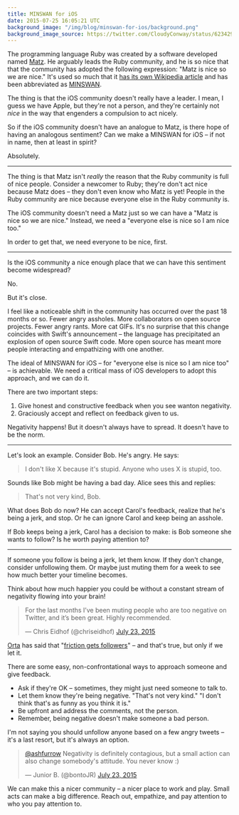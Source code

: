 ```yaml
---
title: MINSWAN for iOS
date: 2015-07-25 16:05:21 UTC
background_image: "/img/blog/minswan-for-ios/background.png"
background_image_source: https://twitter.com/CloudyConway/status/623429079748972544
---
```


The programming language Ruby was created by a software developed named [Matz](https://en.wikipedia.org/wiki/Yukihiro_Matsumoto). He arguably leads the Ruby community, and he is so nice that that the community has adopted the following expression: "Matz is nice so we are nice." It's used so much that it [has its own Wikipedia article](https://en.wikipedia.org/wiki/MINASWAN) and has been abbreviated as [MINSWAN](http://blog.steveklabnik.com/posts/2011-08-19-matz-is-nice-so-we-are-nice). 

The thing is that the iOS community doesn't really have a leader. I mean, I guess we have Apple, but they're not a person, and they're certainly not _nice_ in the way that engenders a compulsion to act nicely. 

<!-- more -->

So if the iOS community doesn't have an analogue to Matz, is there hope of having an analogous sentiment? Can we make a MINSWAN for iOS – if not in name, then at least in spirit?

Absolutely.

----------------

The thing is that Matz isn't _really_ the reason that the Ruby community is full of nice people. Consider a newcomer to Ruby; they're don't act nice because Matz does – they don't even know who Matz is yet! People in the Ruby community are nice because everyone else in the Ruby community is.

The iOS community doesn't need a Matz just so we can have a "Matz is nice so we are nice." Instead, we need a "everyone else is nice so I am nice too."

In order to get that, we need everyone to be nice, first. 

----------------

Is the iOS community a nice enough place that we can have this sentiment become widespread? 

No. 

But it's close. 

I feel like a noticeable shift in the community has occurred over the past 18 months or so. Fewer angry assholes. More collaborators on open source projects. Fewer angry rants. More cat GIFs. It's no surprise that this change coincides with Swift's announcement – the language has precipitated an explosion of open source Swift code. More open source has meant more people interacting and empathizing with one another.

The ideal of MINSWAN for iOS – for "everyone else is nice so I am nice too" – is achievable. We need a critical mass of iOS developers to adopt this approach, and we can do it. 

There are two important steps:

1. Give honest and constructive feedback when you see wanton negativity.
1. Graciously accept and reflect on feedback given to us.

Negativity happens! But it doesn't always have to spread. It doesn't have to be the norm.

----------------

Let's look an example. Consider Bob. He's angry. He says:

> I don't like X because it's stupid. Anyone who uses X is stupid, too.

Sounds like Bob might be having a bad day. Alice sees this and replies:

> That's not very kind, Bob. 

What does Bob do now? He can accept Carol's feedback, realize that he's being a jerk, and stop. Or he can ignore Carol and keep being an asshole. 

If Bob keeps being a jerk, Carol has a decision to make: is Bob someone she wants to follow? Is he worth paying attention to?

----------------

If someone you follow is being a jerk, let them know. If they don't change, consider unfollowing them. Or maybe just muting them for a week to see how much better your timeline becomes.

Think about how much happier you could be without a constant stream of negativity flowing into your brain!

<blockquote class="twitter-tweet" lang="en"><p lang="en" dir="ltr">For the last months I’ve been muting people who are too negative on Twitter, and it’s been great. Highly recommended.</p>&mdash; Chris Eidhof (@chriseidhof) <a href="https://twitter.com/chriseidhof/status/624158166830477312">July 23, 2015</a></blockquote> <script async src="//platform.twitter.com/widgets.js" charset="utf-8"></script>

[Orta](http://twitter.com/orta) has said that "[friction gets followers](https://realm.io/news/altconf-orta-therox-being-nice-in-open-source/)" – and that's true, but only if we let it. 

There are some easy, non-confrontational ways to approach someone and give feedback.

- Ask if they're OK – sometimes, they might just need someone to talk to.
- Let them know they're being negative. "That's not very kind." "I don't think that's as funny as you think it is." 
- Be upfront and address the comments, not the person.
- Remember, being negative doesn't make someone a bad person.

I'm not saying you should unfollow anyone based on a few angry tweets – it's a last resort, but it's always an option. 

<blockquote class="twitter-tweet" data-conversation="none" lang="en"><p lang="en" dir="ltr"><a href="https://twitter.com/ashfurrow">@ashfurrow</a> Negativity is definitely contagious, but a small action can also change somebody&#39;s attitude.&#10;You never know :)</p>&mdash; Junior B. (@bontoJR) <a href="https://twitter.com/bontoJR/status/624207699090231297">July 23, 2015</a></blockquote> <script async src="//platform.twitter.com/widgets.js" charset="utf-8"></script>

We can make this a nicer community – a nicer place to work and play. Small acts can make a big difference. Reach out, empathize, and pay attention to who you pay attention to.

